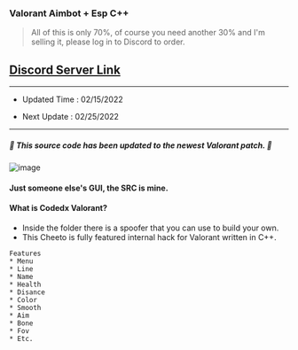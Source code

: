 ###  Valorant Aimbot + Esp C++ 
> All of this is only 70%, of course you need another 30% and I'm selling it, please log in to Discord to order.
> 
## [Discord Server Link](https://discord.gg/jUFczbxX9J)

***

- Updated Time : 02/15/2022 

- Next Update : 02/25/2022

***


##### 🔺 This source code has been updated to the newest Valorant patch. 🔺

![image](https://user-images.githubusercontent.com/96410571/147380460-77ab6505-ad0c-4b65-88ba-816b91dd454f.png)

#### Just someone else's GUI, the SRC is mine.

#### What is Codedx Valorant?

 - Inside the folder there is a spoofer that you can use to build your own. 
 - This Cheeto is fully featured internal hack for Valorant written in C++.

```
Features
* Menu
* Line
* Name
* Health
* Disance
* Color
* Smooth
* Aim
* Bone
* Fov
* Etc.
```
